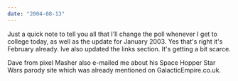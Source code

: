 ```yaml
---
date: "2004-08-13"
---
```


Just a quick note to tell you all that I'll change the poll whenever I get to college today, as well as the update for January 2003. Yes that's right it's February already. Ive also updated the links section. It's getting a bit scarce.

Dave from pixel Masher also e-mailed me about his Space Hopper Star Wars parody site which was already mentioned on GalacticEmpire.co.uk.
